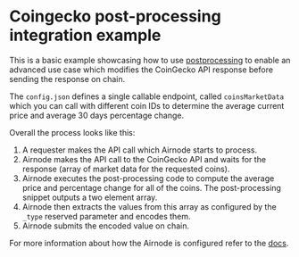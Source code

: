 # Coingecko post-processing integration example

This is a basic example showcasing how to use
[postprocessing](https://airnode-docs.api3.org/reference/ois/latest/processing.html) to enable an advanced use case
which modifies the CoinGecko API response before sending the response on chain.

The `config.json` defines a single callable endpoint, called `coinsMarketData` which you can call with different coin
IDs to determine the average current price and average 30 days percentage change.

Overall the process looks like this:

1. A requester makes the API call which Airnode starts to process.
2. Airnode makes the API call to the CoinGecko API and waits for the response (array of market data for the requested
   coins).
3. Airnode executes the post-processing code to compute the average price and percentage change for all of the coins.
   The post-processing snippet outputs a two element array.
4. Airnode then extracts the values from this array as configured by the `_type` reserved parameter and encodes them.
5. Airnode submits the encoded value on chain.

For more information about how the Airnode is configured refer to the
[docs](https://airnode-docs.api3.org/reference/airnode/latest/understand/configuring.html).
